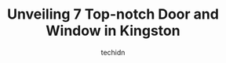 ---
layout: ampstory
image: https://i0.wp.com/www.auto.or.id/wp-content/uploads/2023/06/kingston-windows-0-kingston-1686326617.png?resize=640,853
author: techidn
featured: false
description: Kingston, Ontario, Canada is a haven for Door and Window enthusiasts, boasting an impressive array of 7 top-notch establishments. Whether youre a seasoned connoisseur or simply curious to e
title: Unveiling 7 Top-notch Door and Window in Kingston
cover:
   title: Unveiling 7 Top-notch Door and Window in Kingston
   subtitle: AUTO.OR.ID
   background: https://www.auto.or.id/wp-content/uploads/2023/06/kingston-windows-0-kingston-1686326617.png

pages: 
 - layout: thirds
   top: <h1>#1 Clera Windows + Doors Kingston</h1>
   bottom: "<p>Everyone that we dealt with on the Clera team was great. Our doors came in quicker than expected and were installed quickly and efficiently. We love our doors and would h</p>"
   background: https://www.auto.or.id/wp-content/uploads/2023/06/kingston-windows-1-kingston-1686326619.jpeg
   backgroundblur: true
 - layout: thirds
   top: <h1>#2 Fort Glass</h1>
   bottom: "<p>620 McKay St, Kingston, ON K7M 5V9, Canada</p>"
   background: https://www.auto.or.id/wp-content/uploads/2023/06/kingston-windows-2-kingston-1686326620.jpeg
   cta:
      link: https://www.auto.or.id/unveiling-7-top-notch-door-and-window-in-kingston/
      text: Unveiling 7 Top-notch Door and Window in Kingston
 - layout: thirds
   top: <h1>#3 REP Windows and Doors Inc</h1>
   bottom: "<p>700 Dalton Ave, Kingston, ON K7M 8N8, Canada</p>"
   background: https://images.unsplash.com/photo-1502158895-0d817974dfaf?ixlib=rb-4.0.3&ixid=MnwxMjA3fDB8MHxwaG90by1wYWdlfHx8fGVufDB8fHx8&auto=format&fit=crop&w=640&h=853&q=80
   cta:
      link: https://www.auto.or.id/unveiling-7-top-notch-door-and-window-in-kingston/
      text: Unveiling 7 Top-notch Door and Window in Kingston
 - layout: thirds
   top: <h1>#4 Aaben Windows & Doors</h1>
   bottom: "<p>700 Progress Ave, Kingston, ON K7M 4W9, Canada</p>"
   background: https://images.unsplash.com/photo-1574786577759-aebe09a843c6?ixlib=rb-4.0.3&ixid=MnwxMjA3fDB8MHxwaG90by1wYWdlfHx8fGVufDB8fHx8&auto=format&fit=crop&w=640&h=853&q=80
   cta:
      link: https://www.auto.or.id/unveiling-7-top-notch-door-and-window-in-kingston/
      text: Unveiling 7 Top-notch Door and Window in Kingston
 - layout: thirds
   top: <h1>#5 Oomens Glass Ltd</h1>
   bottom: "<p>1033 John Counter Blvd, Kingston, ON K7K 6C7, Canada</p>"
   background: https://images.unsplash.com/photo-1560282804-f99219ad8de3?ixlib=rb-4.0.3&ixid=MnwxMjA3fDB8MHxwaG90by1wYWdlfHx8fGVufDB8fHx8&auto=format&fit=crop&w=640&h=853&q=80
   cta:
      link: https://www.auto.or.id/unveiling-7-top-notch-door-and-window-in-kingston/
      text: Unveiling 7 Top-notch Door and Window in Kingston
 - layout: thirds
   top: <h1>#6 Kingston Plate & Window Glass</h1>
   bottom: "<p>1407 John Counter Blvd, Kingston, ON K7K 6A9, Canada</p>"
   background: https://images.unsplash.com/photo-1639927665333-f658d65ef32a?ixlib=rb-4.0.3&ixid=MnwxMjA3fDB8MHxwaG90by1wYWdlfHx8fGVufDB8fHx8&auto=format&fit=crop&w=640&h=853&q=80
   cta:
      link: https://www.auto.or.id/unveiling-7-top-notch-door-and-window-in-kingston/
      text: Unveiling 7 Top-notch Door and Window in Kingston
 - layout: thirds
   top: <h1>#7 Aussies Windows & Building Supply</h1>
   bottom: "<p>590 Cataraqui Woods Dr, Kingston, ON K7P 1T8, Canada</p>"
   background: https://images.unsplash.com/photo-1596639410350-3b994b89e9b1?ixlib=rb-4.0.3&ixid=MnwxMjA3fDB8MHxwaG90by1wYWdlfHx8fGVufDB8fHx8&auto=format&fit=crop&w=640&h=853&q=80
   cta:
      link: https://www.auto.or.id/unveiling-7-top-notch-door-and-window-in-kingston/
      text: Unveiling 7 Top-notch Door and Window in Kingston
 - layout: thirds
   middle: Continue reading...
   background: https://images.unsplash.com/photo-1632275227519-5a515f53272d?ixlib=rb-4.0.3&ixid=MnwxMjA3fDB8MHxwaG90by1wYWdlfHx8fGVufDB8fHx8&auto=format&fit=crop&w=640&h=853&q=80
   cta:
      link: https://www.auto.or.id/unveiling-7-top-notch-door-and-window-in-kingston/
      text: Unveiling 7 Top-notch Door and Window in Kingston

---